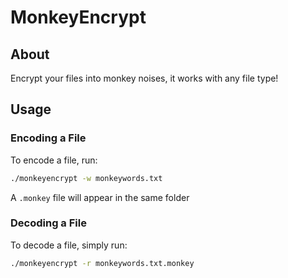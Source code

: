 # MonkeyEncrypt

## About
Encrypt your files into monkey noises, it works with any file type!

## Usage
### Encoding a File
To encode a file, run:

```bash
./monkeyencrypt -w monkeywords.txt
```

A `.monkey` file will appear in the same folder

### Decoding a File
To decode a file, simply run:

```bash
./monkeyencrypt -r monkeywords.txt.monkey
```
